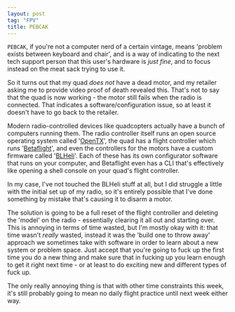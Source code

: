 ```yaml
---
layout: post
tag: "FPV"
title: PEBCAK
---
```


`PEBCAK`, if you're not a computer nerd of a certain vintage, means 'problem
exists between keyboard and chair', and is a way of indicating to the next tech
support person that this user's hardware is *just fine*, and to focus instead on
the meat sack trying to use it.

So it turns out that my quad *does not* have a dead motor, and my retailer
asking me to provide video proof of death revealed this. That's not to say that
the quad is now working - the motor still fails when the radio is connected.
That indicates a software/configuration issue, so at least it doesn't have to go
back to the retailer.

Modern radio-controlled devices like quadcopters actually have a bunch of
computers running them. The radio controller itself runs an open source
operating system called '[OpenTX](https://www.open-tx.org)', the quad has a
flight controller which runs '[Betaflight](https://betaflight.com)', and even
the controllers for the motors have a custom firmware called '[BLHeli](https://github.com/bitdump/BLHeli)'. 
Each of these has its own configurator software that runs on your computer, and
Betaflight even has a CLI that's effectively like opening a shell console on
your quad's flight controller.

In my case, I've not touched the BLHeli stuff at all, but I did struggle a
little with the initial set up of my radio, so it's entirely possible that I've
done something by mistake that's causing it to disarm a motor.

The solution is going to be a full reset of the flight controller and deleting
the 'model' on the radio - essentially clearing it all out and starting over.
This is annoying in terms of time wasted, but I'm mostly okay with it: that time
wasn't *really* wasted, instead it was the 'build one to throw away' approach we
sometimes take with software in order to learn about a new system or problem
space. Just accept that you're going to fuck up the first time you do a new
thing and make sure that in fucking up you learn enough to get it right next
time - or at least to do exciting new and different types of fuck up.

The only really annoying thing is that with other time constraints this week,
it's still probably going to mean no daily flight practice until next week
either way.

